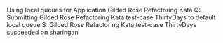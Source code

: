 Using local queues for Application Gilded Rose Refactoring Kata
Q: Submitting Gilded Rose Refactoring Kata test-case ThirtyDays to default local queue
S: Gilded Rose Refactoring Kata test-case ThirtyDays succeeded on sharingan
